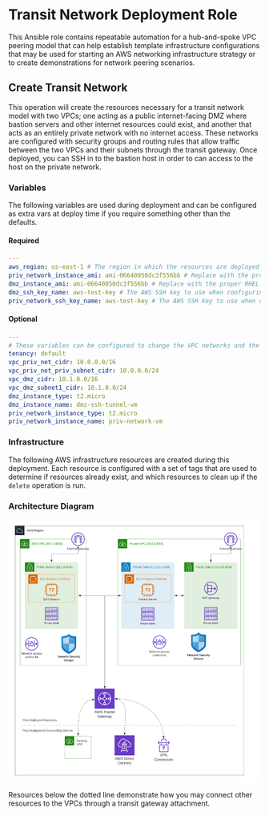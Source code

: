 # Transit Network Deployment Role

This Ansible role contains repeatable automation for a hub-and-spoke VPC peering model that can help establish template infrastructure configurations that may be used for starting an AWS networking infrastructure strategy or to create demonstrations for network peering scenarios.

## Create Transit Network

This operation will create the resources necessary for a transit network model with two VPCs; one acting as a public internet-facing DMZ where bastion servers and other internet resources could exist, and another that acts as an entirely private network with no internet access.  These networks are configured with security groups and routing rules that allow traffic between the two VPCs and their subnets through the transit gateway.  Once deployed, you can SSH in to the bastion host in order to can access to the host on the private network.

### Variables

The following variables are used during deployment and can be configured as extra vars at deploy time if you require something other than the defaults.

#### Required

```yaml
---
aws_region: us-east-1 # The region in which the resources are deployed
priv_network_instance_ami: ami-06640050dc3f556bb # Replace with the proper RHEL AMI for your region.
dmz_instance_ami: ami-06640050dc3f556bb # Replace with the proper RHEL AMI for your region.
dmz_ssh_key_name: aws-test-key # The AWS SSH key to use when configuring access to the EC2 instances on the DMZ network.
priv_network_ssh_key_name: aws-test-key # The AWS SSH key to use when configuring access to the EC2 instances on the private network.
```

#### Optional

```yaml
---
# These variables can be configured to change the VPC networks and the EC2 instances deployed into them.
tenancy: default
vpc_priv_net_cidr: 10.0.0.0/16
vpc_priv_net_priv_subnet_cidr: 10.0.0.0/24
vpc_dmz_cidr: 10.1.0.0/16
vpc_dmz_subnet1_cidr: 10.1.0.0/24
dmz_instance_type: t2.micro
dmz_instance_name: dmz-ssh-tunnel-vm
priv_network_instance_type: t2.micro
priv_network_instance_name: priv-network-vm
```

### Infrastructure

The following AWS infrastructure resources are created during this deployment.  Each resource is configured with a set of tags that are used to determine if resources already exist, and which resources to clean up if the `delete` operation is run.

### Architecture Diagram

![Deployment Architecture Diagram](./files/transit_network_arch_diagram.png)

Resources below the dotted line demonstrate how you may connect other resources to the VPCs through a transit gateway attachment.